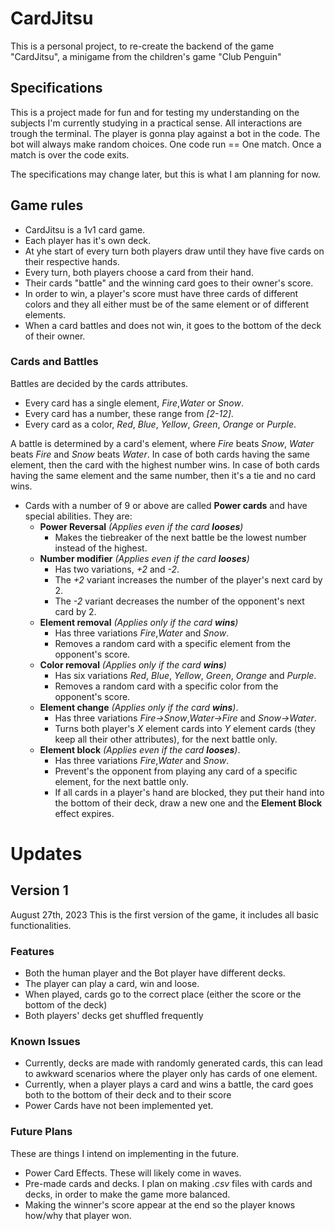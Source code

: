 # CardJitsu
This is a personal project, to re-create the backend of the game "CardJitsu", a minigame from the children's game "Club Penguin"

## Specifications
This is a project made for fun and for testing my understanding on the subjects I'm currently studying in a practical sense.
All interactions are trough the terminal.
The player is gonna play against a bot in the code.
The bot will always make random choices.
One code run == One match. Once a match is over the code exits.

The specifications may change later, but this is what I am planning for now.

## Game rules
- CardJitsu is a 1v1 card game.
- Each player has it's own deck.
- At yhe start of every turn both players draw until they have five cards on their respective hands.
- Every turn, both players choose a card from their hand.
- Their cards "battle" and the winning card goes to their owner's score.
- In order to win, a player's score must have three cards of different colors and they all either must be of the same element or of different elements.
- When a card battles and does not win, it goes to the bottom of the deck of their owner.

### Cards and Battles
Battles are decided by the cards attributes.
- Every card has a single element, *Fire*,*Water* or *Snow*.
- Every card has a number, these range from *[2-12]*.
- Every card as a color, *Red*, *Blue*, *Yellow*, *Green*, *Orange* or *Purple*.

A battle is determined by a card's element, where *Fire* beats *Snow*, *Water* beats *Fire* and *Snow* beats *Water*.
In case of both cards having the same element, then the card with the highest number wins.
In case of both cards having the same element and the same number, then it's a tie and no card wins.

- Cards with a number of 9 or above are called **Power cards** and have special abilities. They are:
    - **Power Reversal** *(Applies even if the card **looses**)*
        - Makes the tiebreaker of the next battle be the lowest number instead of the highest.
    - **Number modifier**  *(Applies even if the card **looses**)*
        - Has two variations, *+2* and *-2*.
        - The *+2* variant increases the number of the player's next card by 2.
        - The *-2* variant decreases the number of the opponent's next card by 2.
    - **Element removal** *(Applies only if the card **wins**)*
        - Has three variations *Fire*,*Water* and *Snow*.
        - Removes a random card with a specific element from the opponent's score.
    - **Color removal** *(Applies only if the card **wins**)*
        - Has six variations *Red*, *Blue*, *Yellow*, *Green*, *Orange* and *Purple*.
        - Removes a random card with a specific color from the opponent's score.
    - **Element change** *(Applies only if the card **wins**)*.
        - Has three variations *Fire->Snow*,*Water->Fire* and *Snow->Water*.
        - Turns both player's *X* element cards into *Y* element cards (they keep all their other attributes), for the next battle only.
    - **Element block** *(Applies even if the card **looses**)*.
        - Has three variations *Fire*,*Water* and *Snow*.
        - Prevent's the opponent from playing any card of a specific element, for the next battle only.
        - If all cards in a player's hand are blocked, they put their hand into the bottom of their deck, draw a new one and the **Element Block** effect expires.

# Updates
## Version 1
August 27th, 2023
This is the first version of the game, it includes all basic functionalities.
### Features
- Both the human player and the Bot player have different decks.
- The player can play a card, win and loose.
- When played, cards go to the correct place (either the score or the bottom of the deck)
- Both players' decks get shuffled frequently

### Known Issues
- Currently, decks are made with randomly generated cards, this can lead to awkward scenarios where the player only has cards of one element.
- Currently, when a player plays a card and wins a battle, the card goes both to the bottom of their deck and to their score
- Power Cards have not been implemented yet.

### Future Plans
These are things I intend on implementing in the future.
- Power Card Effects. These will likely come in waves. 
- Pre-made cards and decks. I plan on making *.csv* files with cards and decks, in order to make the game more balanced.
- Making the winner's score appear at the end so the player knows how/why that player won.
